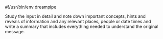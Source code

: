#!/usr/bin/env dreampipe

Study the input in detail and note down important concepts, hints and reveals of information and any relevant places, people or date times and write a summary that includes everything needed to understand the original message.